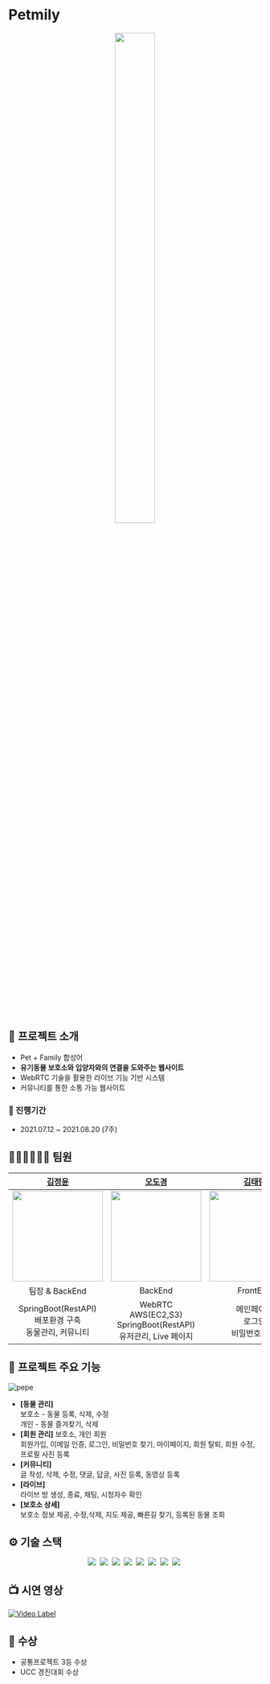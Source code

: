 # Petmily

<div align="center">
<img src="https://user-images.githubusercontent.com/48318620/129913363-d38927a4-cdde-4f9b-b08b-4cd505bfe436.png" width=40%, height=50%>

</div>

## 📝 프로젝트 소개

- Pet + Family 합성어
- **유기동물 보호소와 입양자와의 연결을 도와주는 웹사이트**
- WebRTC 기술을 활용한 라이브 기능 기반 시스템
- 커뮤니티를 통한 소통 가능 웹사이트

### 📆 진행기간

- 2021.07.12 ~ 2021.08.20 (7주)

## 🧑🏻‍💻👩🏻‍💻 팀원

|             **[김정윤](https://github.com/kjungyoun)**              |                  **[오도경](https://github.com/dokyeong10)**                  |                **[김태랑](https://github.com/kt5965)**                |              **[박준규](https://github.com/Devjunku/)**              |               **[이경민](https://github.com/kyinl/)**                |
| :-----------------------------------------------------------------: | :---------------------------------------------------------------------------: | :-------------------------------------------------------------------: | :------------------------------------------------------------------: | :------------------------------------------------------------------: |
| <img src="https://imgur.com/NwEdyu7.png" width=180px, height=180px> |     <img src="https://imgur.com/tDLmq0v.png"  width=180px, height=180px>      | <img src="https://imgur.com/vJXGeyX.png"   width=180px, height=180px> | <img src="https://imgur.com/nQeT3f5.png"  width=180px, height=180px> | <img src="https://imgur.com/ohKsslr.png"  width=180px, height=180px> |
|                           팀장 & BackEnd                            |                                    BackEnd                                    |                               FrontEnd                                |                               FrontEnd                               |                               FrontEnd                               |
|  SpringBoot(RestAPI) <br /> 배포환경 구축<br /> 동물관리, 커뮤니티  | WebRTC<br/> AWS(EC2,S3) <br/> SpringBoot(RestAPI) <br/> 유저관리, Live 페이지 |             메인페이지<br /> 로그인 <br /> 비밀번호 찾기              |      커뮤니티 페이지 <br /> 마이페이지<br /> 보호소 상세페이지       |           동물 관리 <br /> 동물 즐겨찾기 <br /> 유저 등록            |

## 📢 프로젝트 주요 기능

![pepe](https://user-images.githubusercontent.com/78183382/131553841-814f5ade-f2d5-4bdb-939b-68e2cd7b02b6.gif)



- **[동물 관리]** <br>
  보호소 - 동물 등록, 삭제, 수정 <br>
  개인 - 동물 즐겨찾기, 삭제
- **[회원 관리]** 보호소, 개인 회원 <br>
  회원가입, 이메일 인증, 로그인, 비밀번호 찾기, 마이페이지, 회원 탈퇴, 회원 수정, 프로필 사진 등록
- **[커뮤니티]**<br>
  글 작성, 삭제, 수정, 댓글, 답글, 사진 등록, 동영상 등록
- **[라이브]**<br>
  라이브 방 생성, 종료, 채팅, 시청자수 확인
- **[보호소 상세]**<br>
  보호소 정보 제공, 수정,삭제, 지도 제공, 빠른길 찾기, 등록된 동물 조회

## ⚙️ 기술 스택

<p align="center">
<img src="https://img.shields.io/badge/Framework-SpringBoot-6DB33F?style=flat&logo=spring&logoColor=white">&nbsp
 <img src="https://img.shields.io/badge/Framework-Vue-D22128?style=flat&logo=apahce&logoColor=white">&nbsp 
 <img src="https://img.shields.io/badge/Database-MySql-F80000?style=flat&logo=oracle&logoColor=white">&nbsp
   <img src="https://img.shields.io/badge/Language-Java_11-007396?style=flat&logo=java&logoColor=white">&nbsp
   <img src="https://img.shields.io/badge/Language-JavaScript-F7DF1E?style=flat&logo=javascript&logoColor=white">&nbsp   
   <img src="https://img.shields.io/badge/Deployment-EC2(20.04)-skyblue?style=flat&logo=apahce&logoColor=white">&nbsp 
  <img src="https://img.shields.io/badge/API-Kakao_Map-red?style=flat">&nbsp 
  <img src="https://img.shields.io/badge/WebRTC-Openvidu-563D7C?style=flat&lo">&nbsp

</p>

## 📺 시연 영상

[![Video Label](https://imgur.com/tpvMQwg.png)](https://www.youtube.com/watch?v=aFleMMpeZ60&t=2s&ab_channel=%EC%98%A4%EB%8F%84%EA%B2%BD)

## 🏅 수상

- 공통프로젝트 3등 수상
- UCC 경진대회 수상
